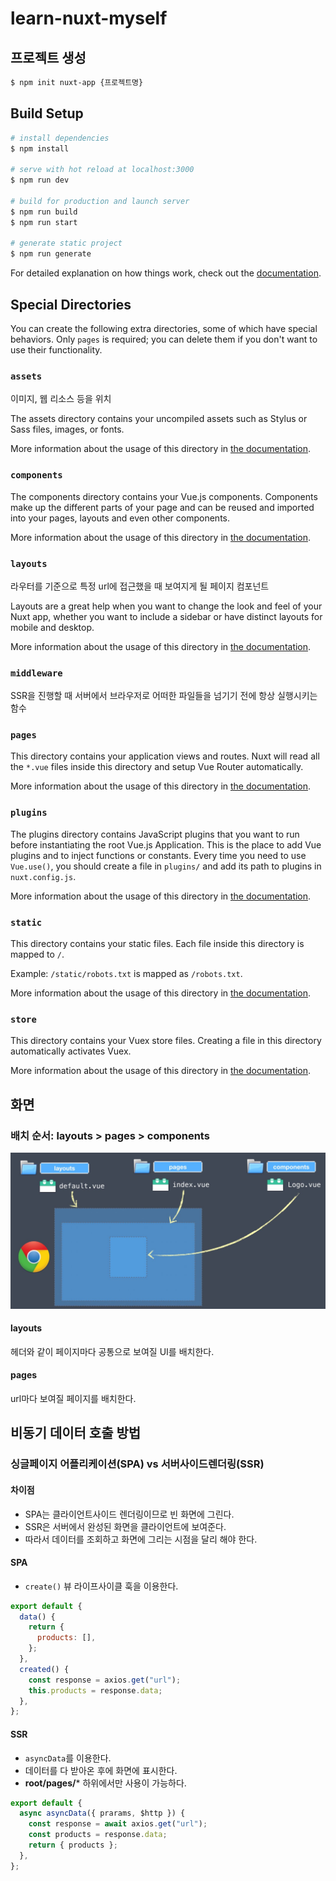 # learn-nuxt-myself

## 프로젝트 생성

```bash
$ npm init nuxt-app {프로젝트명}
```

## Build Setup

```bash
# install dependencies
$ npm install

# serve with hot reload at localhost:3000
$ npm run dev

# build for production and launch server
$ npm run build
$ npm run start

# generate static project
$ npm run generate
```

For detailed explanation on how things work, check out the [documentation](https://nuxtjs.org).

## Special Directories

You can create the following extra directories, some of which have special behaviors. Only `pages` is required; you can delete them if you don't want to use their functionality.

### `assets`

이미지, 웹 리소스 등을 위치

The assets directory contains your uncompiled assets such as Stylus or Sass files, images, or fonts.

More information about the usage of this directory in [the documentation](https://nuxtjs.org/docs/2.x/directory-structure/assets).

### `components`

The components directory contains your Vue.js components. Components make up the different parts of your page and can be reused and imported into your pages, layouts and even other components.

More information about the usage of this directory in [the documentation](https://nuxtjs.org/docs/2.x/directory-structure/components).

### `layouts`

라우터를 기준으로 특정 url에 접근했을 때 보여지게 될 페이지 컴포넌트

Layouts are a great help when you want to change the look and feel of your Nuxt app, whether you want to include a sidebar or have distinct layouts for mobile and desktop.

More information about the usage of this directory in [the documentation](https://nuxtjs.org/docs/2.x/directory-structure/layouts).

### `middleware`

SSR을 진행할 때 서버에서 브라우저로 어떠한 파일들을 넘기기 전에 항상 실행시키는 함수

### `pages`

This directory contains your application views and routes. Nuxt will read all the `*.vue` files inside this directory and setup Vue Router automatically.

More information about the usage of this directory in [the documentation](https://nuxtjs.org/docs/2.x/get-started/routing).

### `plugins`

The plugins directory contains JavaScript plugins that you want to run before instantiating the root Vue.js Application. This is the place to add Vue plugins and to inject functions or constants. Every time you need to use `Vue.use()`, you should create a file in `plugins/` and add its path to plugins in `nuxt.config.js`.

More information about the usage of this directory in [the documentation](https://nuxtjs.org/docs/2.x/directory-structure/plugins).

### `static`

This directory contains your static files. Each file inside this directory is mapped to `/`.

Example: `/static/robots.txt` is mapped as `/robots.txt`.

More information about the usage of this directory in [the documentation](https://nuxtjs.org/docs/2.x/directory-structure/static).

### `store`

This directory contains your Vuex store files. Creating a file in this directory automatically activates Vuex.

More information about the usage of this directory in [the documentation](https://nuxtjs.org/docs/2.x/directory-structure/store).

## 화면

### 배치 순서: layouts > pages > components

![img1](./img1.png)

#### layouts

헤더와 같이 페이지마다 공통으로 보여질 UI를 배치한다.

#### pages

url마다 보여질 페이지를 배치한다.

## 비동기 데이터 호출 방법

### 싱글페이지 어플리케이션(SPA) vs 서버사이드렌더링(SSR)

#### 차이점

- SPA는 클라이언트사이드 렌더링이므로 빈 화면에 그린다.
- SSR은 서버에서 완성된 화면을 클라이언트에 보여준다.
- 따라서 데이터를 조회하고 화면에 그리는 시점을 달리 해야 한다.

#### SPA

- `create()` 뷰 라이프사이클 훅을 이용한다.

```javascript
export default {
  data() {
    return {
      products: [],
    };
  },
  created() {
    const response = axios.get("url");
    this.products = response.data;
  },
};
```

#### SSR

- `asyncData`를 이용한다.
- 데이터를 다 받아온 후에 화면에 표시한다.
- **root/pages/*** 하위에서만 사용이 가능하다.

```javascript
export default {
  async asyncData({ prarams, $http }) {
    const response = await axios.get("url");
    const products = response.data;
    return { products };
  },
};
```
